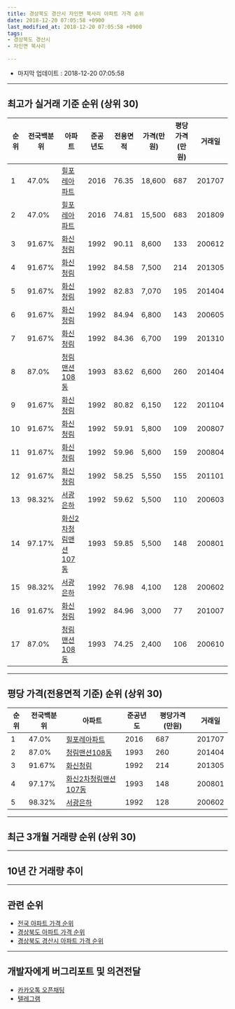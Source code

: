 ```yaml
---
title: 경상북도 경산시 자인면 북사리 아파트 가격 순위
date: 2018-12-20 07:05:58 +0900
last_modified_at: 2018-12-20 07:05:58 +0900
tags:
- 경상북도 경산시
- 자인면 북사리

---
```


* 마지막 업데이트 : 2018-12-20 07:05:58

---

## 최고가 실거래 기준 순위 (상위 30)


|순위|전국백분위|아파트|준공년도|전용면적|가격(만원)|평당가격(만원)|거래일|
|---|---|---|---|---|---|---|---|
|1|47.0%|[힐포레아파트](https://search.naver.com/search.naver?query=%EA%B2%BD%EC%83%81%EB%B6%81%EB%8F%84+%EA%B2%BD%EC%82%B0%EC%8B%9C+%EC%9E%90%EC%9D%B8%EB%A9%B4+%EB%B6%81%EC%82%AC%EB%A6%AC+%ED%9E%90%ED%8F%AC%EB%A0%88%EC%95%84%ED%8C%8C%ED%8A%B8)|2016|76.35|18,600|687|201707|
|2|47.0%|[힐포레아파트](https://search.naver.com/search.naver?query=%EA%B2%BD%EC%83%81%EB%B6%81%EB%8F%84+%EA%B2%BD%EC%82%B0%EC%8B%9C+%EC%9E%90%EC%9D%B8%EB%A9%B4+%EB%B6%81%EC%82%AC%EB%A6%AC+%ED%9E%90%ED%8F%AC%EB%A0%88%EC%95%84%ED%8C%8C%ED%8A%B8)|2016|74.81|15,500|683|201809|
|3|91.67%|[화신청림](https://search.naver.com/search.naver?query=%EA%B2%BD%EC%83%81%EB%B6%81%EB%8F%84+%EA%B2%BD%EC%82%B0%EC%8B%9C+%EC%9E%90%EC%9D%B8%EB%A9%B4+%EB%B6%81%EC%82%AC%EB%A6%AC+%ED%99%94%EC%8B%A0%EC%B2%AD%EB%A6%BC)|1992|90.11|8,600|133|200612|
|4|91.67%|[화신청림](https://search.naver.com/search.naver?query=%EA%B2%BD%EC%83%81%EB%B6%81%EB%8F%84+%EA%B2%BD%EC%82%B0%EC%8B%9C+%EC%9E%90%EC%9D%B8%EB%A9%B4+%EB%B6%81%EC%82%AC%EB%A6%AC+%ED%99%94%EC%8B%A0%EC%B2%AD%EB%A6%BC)|1992|84.58|7,500|214|201305|
|5|91.67%|[화신청림](https://search.naver.com/search.naver?query=%EA%B2%BD%EC%83%81%EB%B6%81%EB%8F%84+%EA%B2%BD%EC%82%B0%EC%8B%9C+%EC%9E%90%EC%9D%B8%EB%A9%B4+%EB%B6%81%EC%82%AC%EB%A6%AC+%ED%99%94%EC%8B%A0%EC%B2%AD%EB%A6%BC)|1992|82.83|7,070|195|201404|
|6|91.67%|[화신청림](https://search.naver.com/search.naver?query=%EA%B2%BD%EC%83%81%EB%B6%81%EB%8F%84+%EA%B2%BD%EC%82%B0%EC%8B%9C+%EC%9E%90%EC%9D%B8%EB%A9%B4+%EB%B6%81%EC%82%AC%EB%A6%AC+%ED%99%94%EC%8B%A0%EC%B2%AD%EB%A6%BC)|1992|84.94|6,800|143|200605|
|7|91.67%|[화신청림](https://search.naver.com/search.naver?query=%EA%B2%BD%EC%83%81%EB%B6%81%EB%8F%84+%EA%B2%BD%EC%82%B0%EC%8B%9C+%EC%9E%90%EC%9D%B8%EB%A9%B4+%EB%B6%81%EC%82%AC%EB%A6%AC+%ED%99%94%EC%8B%A0%EC%B2%AD%EB%A6%BC)|1992|84.36|6,700|199|201310|
|8|87.0%|[청림맨션108동](https://search.naver.com/search.naver?query=%EA%B2%BD%EC%83%81%EB%B6%81%EB%8F%84+%EA%B2%BD%EC%82%B0%EC%8B%9C+%EC%9E%90%EC%9D%B8%EB%A9%B4+%EB%B6%81%EC%82%AC%EB%A6%AC+%EC%B2%AD%EB%A6%BC%EB%A7%A8%EC%85%98108%EB%8F%99)|1993|83.62|6,600|260|201404|
|9|91.67%|[화신청림](https://search.naver.com/search.naver?query=%EA%B2%BD%EC%83%81%EB%B6%81%EB%8F%84+%EA%B2%BD%EC%82%B0%EC%8B%9C+%EC%9E%90%EC%9D%B8%EB%A9%B4+%EB%B6%81%EC%82%AC%EB%A6%AC+%ED%99%94%EC%8B%A0%EC%B2%AD%EB%A6%BC)|1992|80.82|6,150|122|201104|
|10|91.67%|[화신청림](https://search.naver.com/search.naver?query=%EA%B2%BD%EC%83%81%EB%B6%81%EB%8F%84+%EA%B2%BD%EC%82%B0%EC%8B%9C+%EC%9E%90%EC%9D%B8%EB%A9%B4+%EB%B6%81%EC%82%AC%EB%A6%AC+%ED%99%94%EC%8B%A0%EC%B2%AD%EB%A6%BC)|1992|59.91|5,800|109|200807|
|11|91.67%|[화신청림](https://search.naver.com/search.naver?query=%EA%B2%BD%EC%83%81%EB%B6%81%EB%8F%84+%EA%B2%BD%EC%82%B0%EC%8B%9C+%EC%9E%90%EC%9D%B8%EB%A9%B4+%EB%B6%81%EC%82%AC%EB%A6%AC+%ED%99%94%EC%8B%A0%EC%B2%AD%EB%A6%BC)|1992|59.96|5,600|159|200804|
|12|91.67%|[화신청림](https://search.naver.com/search.naver?query=%EA%B2%BD%EC%83%81%EB%B6%81%EB%8F%84+%EA%B2%BD%EC%82%B0%EC%8B%9C+%EC%9E%90%EC%9D%B8%EB%A9%B4+%EB%B6%81%EC%82%AC%EB%A6%AC+%ED%99%94%EC%8B%A0%EC%B2%AD%EB%A6%BC)|1992|58.25|5,550|155|201101|
|13|98.32%|[서광은하](https://search.naver.com/search.naver?query=%EA%B2%BD%EC%83%81%EB%B6%81%EB%8F%84+%EA%B2%BD%EC%82%B0%EC%8B%9C+%EC%9E%90%EC%9D%B8%EB%A9%B4+%EB%B6%81%EC%82%AC%EB%A6%AC+%EC%84%9C%EA%B4%91%EC%9D%80%ED%95%98)|1992|59.62|5,500|110|200603|
|14|97.17%|[화신2차청림맨션107동](https://search.naver.com/search.naver?query=%EA%B2%BD%EC%83%81%EB%B6%81%EB%8F%84+%EA%B2%BD%EC%82%B0%EC%8B%9C+%EC%9E%90%EC%9D%B8%EB%A9%B4+%EB%B6%81%EC%82%AC%EB%A6%AC+%ED%99%94%EC%8B%A02%EC%B0%A8%EC%B2%AD%EB%A6%BC%EB%A7%A8%EC%85%98107%EB%8F%99)|1993|59.85|5,500|148|200801|
|15|98.32%|[서광은하](https://search.naver.com/search.naver?query=%EA%B2%BD%EC%83%81%EB%B6%81%EB%8F%84+%EA%B2%BD%EC%82%B0%EC%8B%9C+%EC%9E%90%EC%9D%B8%EB%A9%B4+%EB%B6%81%EC%82%AC%EB%A6%AC+%EC%84%9C%EA%B4%91%EC%9D%80%ED%95%98)|1992|76.98|4,100|128|200602|
|16|91.67%|[화신청림](https://search.naver.com/search.naver?query=%EA%B2%BD%EC%83%81%EB%B6%81%EB%8F%84+%EA%B2%BD%EC%82%B0%EC%8B%9C+%EC%9E%90%EC%9D%B8%EB%A9%B4+%EB%B6%81%EC%82%AC%EB%A6%AC+%ED%99%94%EC%8B%A0%EC%B2%AD%EB%A6%BC)|1992|84.96|3,000|77|201007|
|17|87.0%|[청림맨션108동](https://search.naver.com/search.naver?query=%EA%B2%BD%EC%83%81%EB%B6%81%EB%8F%84+%EA%B2%BD%EC%82%B0%EC%8B%9C+%EC%9E%90%EC%9D%B8%EB%A9%B4+%EB%B6%81%EC%82%AC%EB%A6%AC+%EC%B2%AD%EB%A6%BC%EB%A7%A8%EC%85%98108%EB%8F%99)|1993|74.25|2,400|106|200610|


---

## 평당 가격(전용면적 기준) 순위 (상위 30)


|순위|전국백분위|아파트|준공년도|평당가격(만원)|거래일|
|---|---|---|---|---|---|
|1|47.0%|[힐포레아파트](https://search.naver.com/search.naver?query=%EA%B2%BD%EC%83%81%EB%B6%81%EB%8F%84+%EA%B2%BD%EC%82%B0%EC%8B%9C+%EC%9E%90%EC%9D%B8%EB%A9%B4+%EB%B6%81%EC%82%AC%EB%A6%AC+%ED%9E%90%ED%8F%AC%EB%A0%88%EC%95%84%ED%8C%8C%ED%8A%B8)|2016|687|201707|
|2|87.0%|[청림맨션108동](https://search.naver.com/search.naver?query=%EA%B2%BD%EC%83%81%EB%B6%81%EB%8F%84+%EA%B2%BD%EC%82%B0%EC%8B%9C+%EC%9E%90%EC%9D%B8%EB%A9%B4+%EB%B6%81%EC%82%AC%EB%A6%AC+%EC%B2%AD%EB%A6%BC%EB%A7%A8%EC%85%98108%EB%8F%99)|1993|260|201404|
|3|91.67%|[화신청림](https://search.naver.com/search.naver?query=%EA%B2%BD%EC%83%81%EB%B6%81%EB%8F%84+%EA%B2%BD%EC%82%B0%EC%8B%9C+%EC%9E%90%EC%9D%B8%EB%A9%B4+%EB%B6%81%EC%82%AC%EB%A6%AC+%ED%99%94%EC%8B%A0%EC%B2%AD%EB%A6%BC)|1992|214|201305|
|4|97.17%|[화신2차청림맨션107동](https://search.naver.com/search.naver?query=%EA%B2%BD%EC%83%81%EB%B6%81%EB%8F%84+%EA%B2%BD%EC%82%B0%EC%8B%9C+%EC%9E%90%EC%9D%B8%EB%A9%B4+%EB%B6%81%EC%82%AC%EB%A6%AC+%ED%99%94%EC%8B%A02%EC%B0%A8%EC%B2%AD%EB%A6%BC%EB%A7%A8%EC%85%98107%EB%8F%99)|1993|148|200801|
|5|98.32%|[서광은하](https://search.naver.com/search.naver?query=%EA%B2%BD%EC%83%81%EB%B6%81%EB%8F%84+%EA%B2%BD%EC%82%B0%EC%8B%9C+%EC%9E%90%EC%9D%B8%EB%A9%B4+%EB%B6%81%EC%82%AC%EB%A6%AC+%EC%84%9C%EA%B4%91%EC%9D%80%ED%95%98)|1992|128|200602|


---

## 최근 3개월 거래량 순위 (상위 30)


<div style="width:100%;">
    <canvas id="deal_count_ranking" height="250"></canvas>
</div>


<script>
new Chart(document.getElementById("deal_count_ranking"), {
    type: 'horizontalBar',
    data: {
        labels: ['서광은하'],
        datasets: [{
            label: '실거래 수',
            data: [2],
            borderColor: "rgba(255, 0, 128, 1)",
            backgroundColor: "rgba(255, 0, 128, 0.5)",
            fill: false,
        }]
    },
    options: {
        responsive: true,
        title: {
            display: true,
            text: '최근 3개월 거래량 순위'
        },
        tooltips: {
            mode: 'index',
            intersect: false,
            callbacks: {
                title: function(tooltipItems, data) {
                    return "실거래 수:";
                },
                label: function(tooltipItem, data) {
                    return data.labels[tooltipItem.index] + ": " + tooltipItem.xLabel;
                }
            }
        },
        hover: {
            mode: 'nearest',
            intersect: true
        },
        scales: {
            xAxes: [{
                display: true,
                scaleLabel: {
                    display: true,
                    labelString: '실거래 수'
                },
                ticks: {
                    suggestedMin: 0,
                }
            }],
            yAxes: [{
                display: true,
                ticks: {
                    autoSkip: false,
                    callback: function(value, index, values) {
                        if (value.length > 15)
                            return value.substr(0, 13) + "...";
                        else
                            return value;
                    }
                },
                scaleLabel: {
                    display: false,
                }
            }]
        }
    }
});

</script>


---

## 10년 간 거래량 추이


<div style="width:100%;">
    <canvas id="deal_progress" height="250"></canvas>
</div>

<script>
new Chart(document.getElementById("deal_progress"), {
    type: 'line',
    data: {
        labels: ['200812','200901','200902','200903','200904','200905','200906','200907','200908','200909','200910','200911','200912','201001','201002','201003','201004','201005','201006','201007','201008','201009','201010','201011','201012','201101','201102','201103','201104','201105','201106','201107','201108','201109','201110','201111','201112','201201','201202','201203','201204','201205','201206','201207','201208','201209','201210','201211','201212','201301','201302','201303','201304','201305','201306','201307','201308','201309','201310','201311','201312','201401','201402','201403','201404','201405','201406','201407','201408','201409','201410','201411','201412','201501','201502','201503','201504','201505','201506','201507','201508','201509','201510','201511','201512','201601','201602','201603','201604','201605','201606','201607','201608','201609','201610','201611','201612','201701','201702','201703','201704','201705','201706','201707','201708','201709','201710','201711','201712','201801','201802','201803','201804','201805','201806','201807','201808','201809','201810','201811','201812'],
        datasets: [{
            label: '실거래 수',
            pointRadius: 1,
            data: [0, 0, 1, 1, 0, 0, 1, 0, 0, 0, 0, 0, 0, 0, 0, 2, 1, 1, 0, 3, 0, 0, 0, 0, 0, 1, 2, 0, 2, 0, 2, 0, 1, 1, 1, 0, 0, 1, 3, 1, 1, 1, 2, 0, 1, 0, 0, 2, 1, 0, 0, 0, 0, 3, 1, 1, 1, 1, 1, 2, 0, 1, 0, 0, 2, 1, 2, 1, 1, 3, 2, 1, 0, 0, 0, 0, 0, 2, 1, 1, 2, 0, 0, 0, 0, 0, 0, 2, 2, 1, 1, 0, 0, 1, 1, 1, 1, 0, 1, 0, 1, 2, 3, 2, 0, 1, 0, 0, 2, 0, 0, 0, 1, 1, 1, 0, 1, 3, 0, 2, 0],
            borderColor: "rgba(255, 201, 14, 1)",
            backgroundColor: "rgba(255, 201, 14, 0.5)",
            fill: true,
        }]
    },
    options: {
        responsive: true,
        title: {
            display: true,
            text: '10년간 거래량 추이'
        },
        tooltips: {
            mode: 'index',
            intersect: false,
        },
        hover: {
            mode: 'nearest',
            intersect: true
        },
        scales: {
            xAxes: [{
                display: true,
                scaleLabel: {
                    display: true,
                    labelString: '년/월'
                }
            }],
            yAxes: [{
                display: true,
                ticks: {
                    suggestedMin: 0,
                },
                scaleLabel: {
                    display: true,
                    labelString: '실거래 수'
                }
            }]
        }
    }
});

</script>


---

## 관련 순위

- [전국 아파트 가격 순위](https://inasie.github.io/apt-ranking/전국)
- [경상북도 아파트 가격 순위](https://inasie.github.io/apt-ranking/경상북도)
- [경상북도 경산시 아파트 가격 순위](https://inasie.github.io/apt-ranking/경상북도-경산시)


---

## 개발자에게 버그리포트 및 의견전달

- [카카오톡 오픈채팅](https://open.kakao.com/o/gLJUAP4)
- [텔레그램](https://t.me/inasie)

